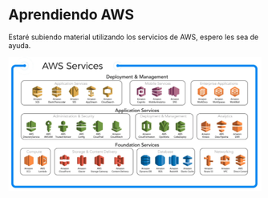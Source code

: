 # Aprendiendo AWS

Estaré subiendo material utilizando los servicios de AWS, espero les sea de ayuda.

<p align="center">
  <img src="crear-cuenta-aws/images/1.webp" />
</p>